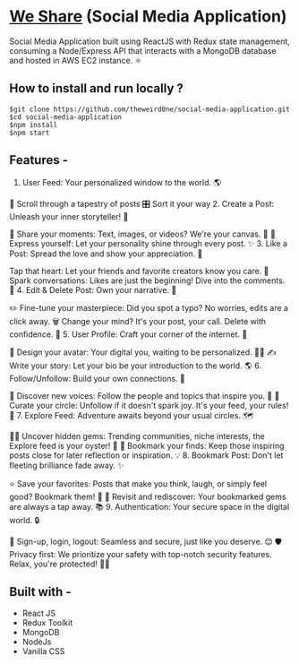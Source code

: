 # [We Share](https://we-share-v1.vercel.app/) (Social Media Application)

Social Media Application built using ReactJS with Redux state management, consuming a Node/Express API that interacts with a MongoDB database and hosted in AWS EC2 instance. ⚛️

## How to install and run locally ?
```
$git clone https://github.com/theweird0ne/social-media-application.git
$cd social-media-application
$npm install
$npm start
```
## Features -

1. User Feed: Your personalized window to the world. 🌎

👀 Scroll through a tapestry of posts
🎛️ Sort it your way
2. Create a Post: Unleash your inner storyteller! 🎤

📸 Share your moments: Text, images, or videos? We're your canvas. 🎨
🎉 Express yourself: Let your personality shine through every post. ✨
3. Like a Post: Spread the love and show your appreciation. 💖

Tap that heart: Let your friends and favorite creators know you care. 🥰
Spark conversations: Likes are just the beginning! Dive into the comments. 💬
4. Edit & Delete Post: Own your narrative. 👑

✏️ Fine-tune your masterpiece: Did you spot a typo? No worries, edits are a click away.
🗑️ Change your mind? It's your post, your call. Delete with confidence. 💪
5. User Profile: Craft your corner of the internet. 🏡

🎨 Design your avatar: Your digital you, waiting to be personalized. 🧑‍🎤
✍️ Write your story: Let your bio be your introduction to the world. 🌎
6. Follow/Unfollow: Build your own connections. 🤝

🚀 Discover new voices: Follow the people and topics that inspire you. 🧭
🧭 Curate your circle: Unfollow if it doesn't spark joy. It's your feed, your rules! 👑
7. Explore Feed: Adventure awaits beyond your usual circles. 🗺️

🕵️‍♀️ Uncover hidden gems: Trending communities, niche interests, the Explore feed is your oyster! 💎
🌟 Bookmark your finds: Keep those inspiring posts close for later reflection or inspiration. 💡
8. Bookmark Post: Don't let fleeting brilliance fade away. ✨

⭐️ Save your favorites: Posts that make you think, laugh, or simply feel good? Bookmark them! 🔖
🧭 Revisit and rediscover: Your bookmarked gems are always a tap away. 📚
9. Authentication: Your secure space in the digital world. 🔒

🔐 Sign-up, login, logout: Seamless and secure, just like you deserve. 😌
🛡️ Privacy first: We prioritize your safety with top-notch security features. Relax, you're protected! 🧘‍♀️

## Built with -
+ React JS
+ Redux Toolkit
+ MongoDB
+ NodeJs
+ Vanilla CSS
